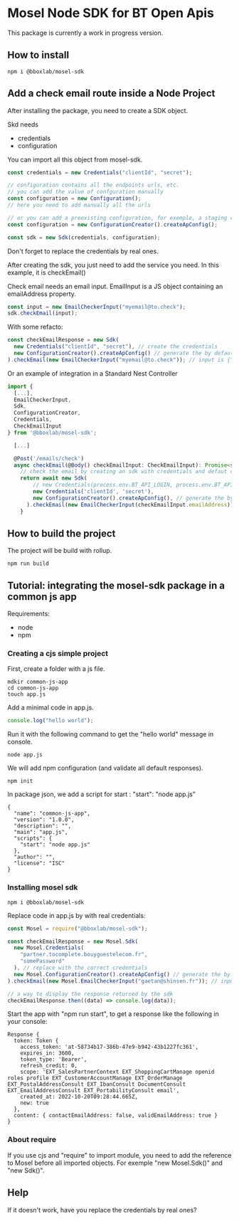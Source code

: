 # Mosel Node SDK for BT Open Apis

This package is currently a work in progress version.

## How to install

```
npm i @bboxlab/mosel-sdk
```

## Add a check email route inside a Node Project

After installing the package, you need to create a SDK object.

Skd needs

- credentials
- configuration

You can import all this object from mosel-sdk.

```js
const credentials = new Credentials("clientId", "secret");

// configuration contains all the endpoints urls, etc.
// you can add the value of confguration manually
const configuration = new Configuration();
// here you need to add manually all the urls

// or you can add a preexisting configuration, for exemple, a staging conf
const configuration = new ConfigurationCreator().createApConfig();

const sdk = new Sdk(credentials, configuration);
```

Don't forget to replace the credentials by real ones.

After creating the sdk, you just need to add the service you need. In this example, it is checkEmail()

Check email needs an email input. EmailInput is a JS object containing an emailAddress property.

```js
const input = new EmailCheckerInput("myemail@to.check");
sdk.checkEmail(input);
```

With some refacto:

```js
const checkEmailResponse = new Sdk(
  new Credentials("clientId", "secret"), // create the credentials
  new ConfigurationCreator().createApConfig() // generate the by defaut config
).checkEmail(new EmailCheckerInput("myemail@to.check")); // input is {"emailAddress": "myemail@example.com"}
```

Or an example of integration in a Standard Nest Controller

```js
import {
  [...],
  EmailCheckerInput,
  Sdk,
  ConfigurationCreator,
  Credentials,
  CheckEmailInput
} from '@bboxlab/mosel-sdk';

  [...]

  @Post('/emails/check')
  async checkEmail(@Body() checkEmailInput: CheckEmailInput): Promise<string> {
    // check the email by creating an sdk with credentials and defaut config
    return await new Sdk(
        // new Credentials(process.env.BT_API_LOGIN, process.env.BT_API_PWD),
        new Credentials('clientId', 'secret'),
        new ConfigurationCreator().createApConfig(), // generate the by defaut config
      ).checkEmail(new EmailCheckerInput(checkEmailInput.emailAddress)); // input is {"emailAddress": "myemail@example.com"}
    }
```

## How to build the project

The project will be build with rollup.

```
npm run build
```

## Tutorial: integrating the mosel-sdk package in a common js app

Requirements:

- node
- npm

### Creating a cjs simple project

First, create a folder with a js file.

```
mdkir common-js-app
cd common-js-app
touch app.js
```

Add a minimal code in app.js.

```js
console.log("hello world");
```

Run it with the following command to get the "hello world" message in console.

```
node app.js
```

We will add npm configuration (and validate all default responses).

```
npm init
```

In package json, we add a script for start : "start": "node app.js"

```
{
  "name": "common-js-app",
  "version": "1.0.0",
  "description": "",
  "main": "app.js",
  "scripts": {
    "start": "node app.js"
  },
  "author": "",
  "license": "ISC"
}
```

### Installing mosel sdk

```
npm i @bboxlab/mosel-sdk
```

Replace code in app.js by with real credentials:

```js
const Mosel = require("@bboxlab/mosel-sdk");

const checkEmailResponse = new Mosel.Sdk(
  new Mosel.Credentials(
    "partner.tocomplete.bouyguestelecom.fr",
    "somePassword"
  ), // replace with the correct credentials
  new Mosel.ConfigurationCreator().createApConfig() // generate the by defaut config
).checkEmail(new Mosel.EmailCheckerInput("gaetan@shinsen.fr")); // input is {"emailAddress": "myemail@example.com"}

// a way to display the response returned by the sdk
checkEmailResponse.then((data) => console.log(data));
```

Start the app with "npm run start", to get a response like the following in your console:

```
Response {
  token: Token {
    access_token: 'at-58734b17-386b-47e9-b942-43b1227fc361',
    expires_in: 3600,
    token_type: 'Bearer',
    refresh_credit: 0,
    scope: 'EXT_SalesPartnerContext EXT_ShoppingCartManage openid roles profile EXT_CustomerAccountManage EXT_OrderManage EXT_PostalAddressConsult EXT_IbanConsult DocumentConsult EXT_EmailAddressConsult EXT_PortabilityConsult email',
    created_at: 2022-10-20T09:28:44.665Z,
    new: true
  },
  content: { contactEmailAddress: false, validEmailAddress: true }
}

```

### About require

If you use cjs and "require" to import module, you need to add the reference to Mosel before all imported objects. For exemple "new Mosel.Sdk()" and "new Sdk()".

## Help

If it doesn't work, have you replace the credentials by real ones?
